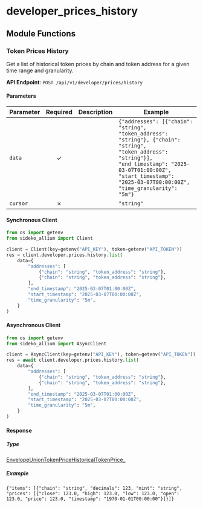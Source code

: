 # developer_prices_history

## Module Functions
### Token Prices History <a name="list"></a>

Get a list of historical token prices by chain and token address for a given time range and granularity.

**API Endpoint**: `POST /api/v1/developer/prices/history`

#### Parameters

| Parameter | Required | Description | Example |
|-----------|:--------:|-------------|--------|
| `data` | ✓ |  | `{"addresses": [{"chain": "string", "token_address": "string"}, {"chain": "string", "token_address": "string"}], "end_timestamp": "2025-03-07T01:00:00Z", "start_timestamp": "2025-03-07T00:00:00Z", "time_granularity": "5m"}` |
| `cursor` | ✗ |  | `"string"` |

#### Synchronous Client

```python
from os import getenv
from sideko_allium import Client

client = Client(key=getenv("API_KEY"), token=getenv("API_TOKEN"))
res = client.developer.prices.history.list(
    data={
        "addresses": [
            {"chain": "string", "token_address": "string"},
            {"chain": "string", "token_address": "string"},
        ],
        "end_timestamp": "2025-03-07T01:00:00Z",
        "start_timestamp": "2025-03-07T00:00:00Z",
        "time_granularity": "5m",
    }
)

```

#### Asynchronous Client

```python
from os import getenv
from sideko_allium import AsyncClient

client = AsyncClient(key=getenv("API_KEY"), token=getenv("API_TOKEN"))
res = await client.developer.prices.history.list(
    data={
        "addresses": [
            {"chain": "string", "token_address": "string"},
            {"chain": "string", "token_address": "string"},
        ],
        "end_timestamp": "2025-03-07T01:00:00Z",
        "start_timestamp": "2025-03-07T00:00:00Z",
        "time_granularity": "5m",
    }
)

```

#### Response

##### Type
[EnvelopeUnionTokenPriceHistoricalTokenPrice_](/sideko_allium/types/models/envelope_union_token_price_historical_token_price_.py)

##### Example
`{"items": [{"chain": "string", "decimals": 123, "mint": "string", "prices": [{"close": 123.0, "high": 123.0, "low": 123.0, "open": 123.0, "price": 123.0, "timestamp": "1970-01-01T00:00:00"}]}]}`
<!-- CUSTOM DOCS START -->

<!-- CUSTOM DOCS END -->


